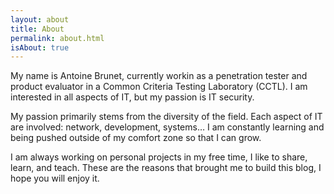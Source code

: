 ```yaml
---
layout: about
title: About
permalink: about.html
isAbout: true
---
```


My name is Antoine Brunet, currently workin as a penetration tester and product evaluator in a Common Criteria Testing Laboratory (CCTL). I am interested in all aspects of IT, but my passion is IT security.

My passion primarily stems from the diversity of the field. Each aspect of IT are involved: network, development, systems… I am constantly learning and being pushed outside of my comfort zone so that I can grow.

I am always working on personal projects in my free time, I like to share, learn, and teach. These are the reasons that brought me to build this blog, I hope you will enjoy it.
